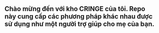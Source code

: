 ## Chào mừng đến với kho CRINGE của tôi. Repo này cung cấp các phương pháp khác nhau được sử dụng như một người trợ giúp cho mẹ của bạn.


